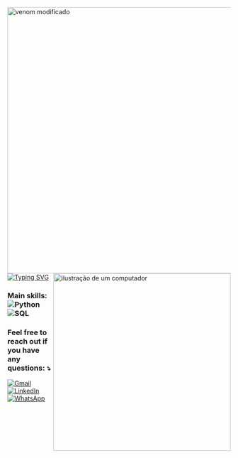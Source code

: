 
<img src="https://capsule-render.vercel.app/api?type=venom&height=200&color=0:573666,100:2E00F3&text=Hi%20There&reversal=false&fontColor=c0c0c0&fontAlign=20&descAlign=50&textBg=false&descAlignY=60&fontAlignY=20" alt="venom modificado" min-width="600px" max-width="600px" width="600px"
align="left">


<img src="https://raw.githubusercontent.com/MicaelliMedeiros/micaellimedeiros/master/image/computer-illustration.png" alt="ilustração de um computador" min-width="400px" max-width="400px" width="400px" align="right">


[![Typing SVG](https://readme-typing-svg.herokuapp.com/?color=c0c0c0&size=35&center=true&vCenter=true&width=1000&lines=My+name+is+Thiago+Patrício;I'm+34+years+old;I'm+from+Brazil;Data+Scientist;Be+Welcome)](https://git.io/typing-svg)


 ### Main skills: ![Python](https://img.shields.io/badge/Python-3776AB?style=for-the-badge&logo=python&logoColor=white)&nbsp; ![SQL](https://img.shields.io/badge/-SQL-0D1117?style=for-the-badge&logo=sql&labelColor=0D1117)&nbsp;


### Feel free to reach out if you have any questions: ⤵️

<p align="left">
  <a href="#" title="Gmail">
  <img src="https://img.shields.io/badge/-Gmail-FF0000?style=flat-square&labelColor=FF0000&logo=gmail&logoColor=white&link=mailto:thiago.lino.patricio@gmail.com" alt="Gmail"/></a>
  <a href="#" title="LinkedIn">
  <img src="https://img.shields.io/badge/-Linkedin-0e76a8?style=flat-square&logo=Linkedin&logoColor=white&link=https://www.linkedin.com/in/thiago-patrício-389a1a9b" alt="LinkedIn"/></a>
  <a href="#" title="WhatsApp">
  <img src="https://img.shields.io/badge/-WhatsApp-25d366?style=flat-square&labelColor=25d366&logo=whatsapp&logoColor=white&link=https://wa.me/5561995524761?text=Olá%2C%20vim%20pelo%20GitHub!" alt="WhatsApp"/></a>
</p>
